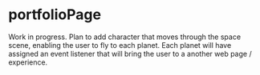 # portfolioPage

Work in progress. Plan to add character that moves through the space scene, enabling the user to fly to each planet.
Each planet will have assigned an event listener that will bring the user to a another web page / experience. 
